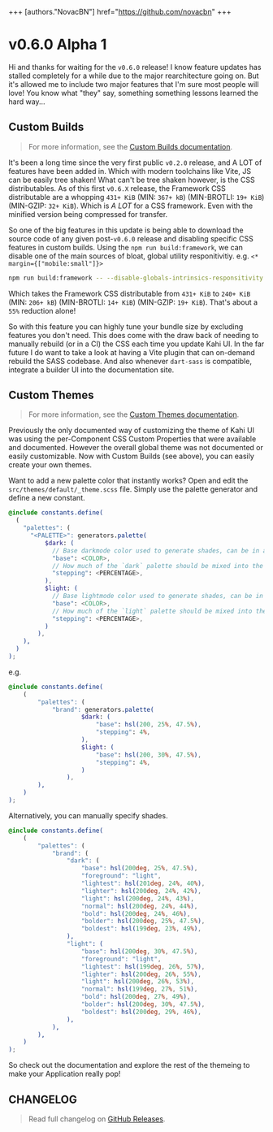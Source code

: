 +++
[authors."NovacBN"]
href="https://github.com/novacbn"
+++

# v0.6.0 Alpha 1

Hi and thanks for waiting for the `v0.6.0` release! I know feature updates has stalled completely for a while due to the major rearchitecture going on. But it's allowed me to include two major features that I'm sure most people will love! You know what "they" say, something something lessons learned the hard way...

## Custom Builds

> For more information, see the [Custom Builds documentation](/docs/framework/custom-builds).

It's been a long time since the very first public `v0.2.0` release, and A LOT of features have been added in. Which with modern toolchains like Vite, JS can be easily tree shaken! What can't be tree shaken however, is the CSS distributables. As of this first `v0.6.X` release, the Framework CSS distributable are a whopping `431+ KiB` (MIN: `367+ kB`) (MIN-BROTLI: `19+ KiB`) (MIN-GZIP: `32+ KiB`). Which is _A LOT_ for a CSS framework. Even with the minified version being compressed for transfer.

So one of the big features in this update is being able to download the source code of any given post-`v0.6.0` release and disabling specific CSS features in custom builds. Using the `npm run build:framework`, we can disable one of the main sources of bloat, global utility responitivitiy. e.g. `<* margin={["mobile:small"]}>`

```bash
npm run build:framework -- --disable-globals-intrinsics-responsitivity
```

Which takes the Framework CSS distributable from `431+ KiB` to `240+ KiB` (MIN: `206+ kB`) (MIN-BROTLI: `14+ KiB`) (MIN-GZIP: `19+ KiB`). That's about a `55%` reduction alone!

So with this feature you can highly tune your bundle size by excluding features you don't need. This does come with the draw back of needing to manually rebuild (or in a CI) the CSS each time you update Kahi UI. In the far future I do want to take a look at having a Vite plugin that can on-demand rebuild the SASS codebase. And also whenever `dart-sass` is compatible, integrate a builder UI into the documentation site.

## Custom Themes

> For more information, see the [Custom Themes documentation](/docs/themeing/custom-themes).

Previously the only documented way of customizing the theme of Kahi UI was using the per-Component CSS Custom Properties that were available and documented. However the overall global theme was not documented or easily customizable. Now with Custom Builds (see above), you can easily create your own themes.

Want to add a new palette color that instantly works? Open and edit the `src/themes/default/_theme.scss` file. Simply use the palette generator and define a new constant.

<!-- prettier-ignore -->
```scss
@include constants.define(
  (
    "palettes": (
      "<PALETTE>": generators.palette(
          $dark: (
            // Base darkmode color used to generate shades, can be in any color
            "base": <COLOR>,
            // How much of the `dark` palette should be mixed into the base color per shade
            "stepping": <PERCENTAGE>,
          ),
          $light: (
            // Base lightmode color used to generate shades, can be in any color
            "base": <COLOR>,
            // How much of the `light` palette should be mixed into the base color per shade
            "stepping": <PERCENTAGE>,
          )
        ),
    ),
  )
);
```

e.g.

```scss
@include constants.define(
    (
        "palettes": (
            "brand": generators.palette(
                    $dark: (
                        "base": hsl(200, 25%, 47.5%),
                        "stepping": 4%,
                    ),
                    $light: (
                        "base": hsl(200, 30%, 47.5%),
                        "stepping": 4%,
                    )
                ),
        ),
    )
);
```

Alternatively, you can manually specify shades.

```scss
@include constants.define(
    (
        "palettes": (
            "brand": (
                "dark": (
                    "base": hsl(200deg, 25%, 47.5%),
                    "foreground": "light",
                    "lightest": hsl(201deg, 24%, 40%),
                    "lighter": hsl(200deg, 24%, 42%),
                    "light": hsl(200deg, 24%, 43%),
                    "normal": hsl(200deg, 24%, 44%),
                    "bold": hsl(200deg, 24%, 46%),
                    "bolder": hsl(200deg, 25%, 47.5%),
                    "boldest": hsl(199deg, 23%, 49%),
                ),
                "light": (
                    "base": hsl(200deg, 30%, 47.5%),
                    "foreground": "light",
                    "lightest": hsl(199deg, 26%, 57%),
                    "lighter": hsl(200deg, 26%, 55%),
                    "light": hsl(200deg, 26%, 53%),
                    "normal": hsl(199deg, 27%, 51%),
                    "bold": hsl(200deg, 27%, 49%),
                    "bolder": hsl(200deg, 30%, 47.5%),
                    "boldest": hsl(200deg, 29%, 46%),
                ),
            ),
        ),
    )
);
```

So check out the documentation and explore the rest of the themeing to make your Application really pop!

## CHANGELOG

> Read full changelog on [GitHub Releases](https://github.com/novacbn/kahi-ui/releases/tag/v0.6.0).
